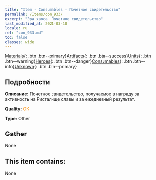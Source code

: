 ```yaml
---
title: "Item - Consumables - Почетное свидетельство"
permalink: /Items/con_933/
excerpt: "Эра хаоса  Почетное свидетельство"
last_modified_at: 2021-03-18
locale: ru
ref: "con_933.md"
toc: false
classes: wide
---
```

 [Materials](/ru/Items/){: .btn .btn--primary}[Artifacts](/ru/Items/Artifacts/){: .btn .btn--success}[Units](/ru/Items/Units/){: .btn .btn--warning}[Heroes](/ru/Items/Heroes/){: .btn .btn--danger}[Consumables](/ru/Items/Consumables/){: .btn .btn--info}[Unknown](/ru/Items/Unknown/){: .btn .btn--primary}

## Подробности
 **Описание:** Почетное свидетельство, получаемое в награду за активность на Ристалище славы и за ежедневный результат.

 **Quality:** <span style="color: #FF8C00">OK</span>

 **Type:** Other

## Gather

  None

## This item contains:

  None

